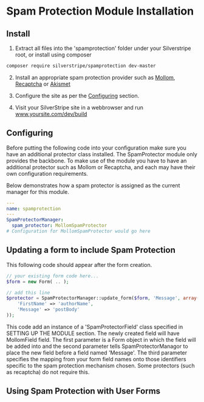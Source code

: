# Spam Protection Module Installation

## Install

1. Extract all files into the 'spamprotection' folder under your Silverstripe root, or install using composer

```bash
composer require silverstripe/spamprotection dev-master
```

2. Install an appropriate spam protection provider such as
[Mollom](https://github.com/silverstripe/silverstripe-mollom),
[Recaptcha](https://github.com/chillu/silverstripe-recaptcha) or
[Akismet](https://github.com/tractorcow/silverstripe-akismet)

3. Configure the site as per the [Configuring](#configuring) section.

3. Visit your SilverStripe site in a webbrowser and run www.yoursite.com/dev/build

## Configuring

Before putting the following code into your configuration make sure you have an additional protector class installed. 
The SpamProtector module only provides the backbone. To make use of the module you have to have an additional protector
such as Mollom or Recaptcha, and each may have their own configuration requirements.

Below demonstrates how a spam protector is assigned as the current manager for this module.

```yaml
---
name: spamprotection
---
SpamProtectorManager:
  spam_protector: MollomSpamProtector
# Configuration for MollomSpamProtector would go here
```

## Updating a form to include Spam Protection

This following code should appear after the form creation.

```php
// your existing form code here...
$form = new Form( .. );

// add this line
$protector = SpamProtectorManager::update_form($form, 'Message', array(
	'FirstName' => 'authorName',
	'Message' => 'postBody'
));
```

This code add an instance of a 'SpamProtectorField' class specified in SETTING UP THE MODULE section. The newly
created field will have MollomField field. The first parameter is a Form object in which the field will be
added into and the second parameter tells SpamProtectorManagor to place the new field before a field named
'Message'. The third parameter specifies the mapping from your form field names onto those identifiers specific
to the spam protection mechanism chosen. Some protectors (such as recaptcha) do not require this.


## Using Spam Protection with User Forms

